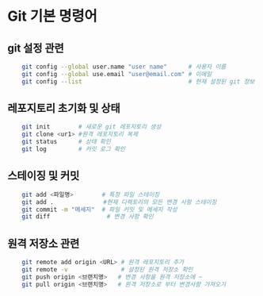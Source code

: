 
# Git 기본 명령어

## git 설정 관련 

```bash
    git config --global user.name "user name"      # 사용자 이름
    git config --global use.email "user@email.com" # 이메일
    git config --list                              # 현재 설정된 git 정보 조회
```

## 레포지토리 초기화 및 상태

```bash
    git init        # 새로운 git 레포지토리 생성
    git clone <ur1> #원격 레포지토리 복제
    git status      # 상태 확인
    git log         # 커밋 로그 확인
```
## 스테이징 및 커밋

```bash
    git add <파일명>        # 특정 파일 스테이징
    git add .              #현재 디렉토리의 모든 변경 사항 스테이징
    git commit -m "메세지"  # 파일 커밋 및 메세지 작성
    git diff                # 변경 사항 확인
```

## 원격 저장소 관련
```bash
    git remote add origin <URL> # 원격 레포지토리 추가
    git remote -v               # 설정된 원격 저장소 확인
    git push origin <브랜치명>   # 변경 사항을 원격 저장소에 ~
    git pull origin <브랜치명>   # 원격 저장소로 부터 변경사항 가져오기